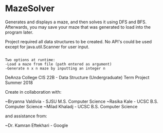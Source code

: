 # MazeSolver

Generates and displays a maze, and then solves it using DFS and BFS.
Afterwards, you may save your maze that was generated to load into the program later.

Project required all data structures to be created. No API's could be used except for java.util.Scanner for user input.

~~~~~~~~~~~~~~~~~~~~~~~~~~~~~~~~~~~~~~~

Two options at runtime: 
-Load a maze from file (path entered as argument)
-Generate n x n maze by inputting an integer n

~~~~~~~~~~~~~~~~~~~~~~~~~~~~~~~~~~~~~~~

DeAnza College
CIS 22B - Data Structure (Undergraduate)
Term Project Summer 2018

Create in collaboration with:

~Bryanna Valdivia - SJSU M.S. Computer Science
~Rasika Kale - UCSC B.S. Computer Science
~Milad Khaladj - UCSC B.S. Computer Science

and assistance from:

~Dr. Kamran Eftekhari - Google


